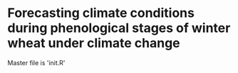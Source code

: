 # Forecasting climate conditions during phenological stages of winter wheat under climate change
Master file is 'init.R'
